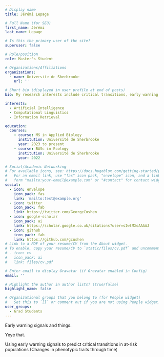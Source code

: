 ```yaml
---
# Display name
title: Jérémi Lepage

# Full Name (for SEO)
first_name: Jérémi
last_name: Lepage

# Is this the primary user of the site?
superuser: false

# Role/position
role: Master's Student

# Organizations/Affiliations
organizations:
  - name: Universite de Sherbrooke
    url: ''

# Short bio (displayed in user profile at end of posts)
bio: My research interests include critical transitions, early warning signals and traits based analysis.

interests:
  - Artificial Intelligence
  - Computational Linguistics
  - Information Retrieval

education:
  courses:
    - course: MS in Applied Biology
      institution: Université de Sherbrooke
      year: 2023 to present
    - course: BASc in Ecology
      institution: Université de Sherbrooke
      year: 2022

# Social/Academic Networking
# For available icons, see: https://docs.hugoblox.com/getting-started/page-builder/#icons
#   For an email link, use "fas" icon pack, "envelope" icon, and a link in the
#   form "mailto:your-email@example.com" or "#contact" for contact widget.
social:
  - icon: envelope
    icon_pack: fas
    link: 'mailto:test@example.org'
  - icon: twitter
    icon_pack: fab
    link: https://twitter.com/GeorgeCushen
  - icon: google-scholar
    icon_pack: ai
    link: https://scholar.google.co.uk/citations?user=sIwtMXoAAAAJ
  - icon: github
    icon_pack: fab
    link: https://github.com/gcushen
# Link to a PDF of your resume/CV from the About widget.
# To enable, copy your resume/CV to `static/files/cv.pdf` and uncomment the lines below.
# - icon: cv
#   icon_pack: ai
#   link: files/cv.pdf

# Enter email to display Gravatar (if Gravatar enabled in Config)
email: ''

# Highlight the author in author lists? (true/false)
highlight_name: false

# Organizational groups that you belong to (for People widget)
#   Set this to `[]` or comment out if you are not using People widget.
user_groups:
  - Grad Students
---
```


Early warning signals and things.

Yeye that.

Using early warning signals to predict critical transitions in at-risk populations (Changes in phenotypic traits through time)